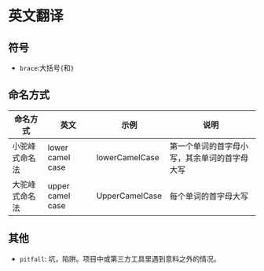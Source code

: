 # 英文翻译

## 符号

- `brace`:大括号`{`和`}`

## 命名方式

| 命名方式       | 英文             | 示例           | 说明                                         |
| -------------- | ---------------- | -------------- | -------------------------------------------- |
| 小驼峰式命名法 | lower camel case | lowerCamelCase | 第一个单词的首字母小写，其余单词的首字母大写 |
| 大驼峰式命名法 | upper camel case | UpperCamelCase | 每个单词的首字母大写                         |

## 其他

- `pitfall`: 坑，陷阱。项目中或第三方工具里遇到意料之外的情况。
